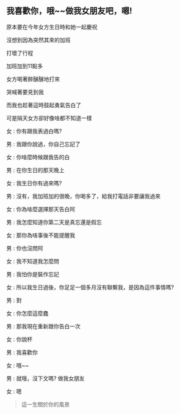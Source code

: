 ## 我喜歡你，哦~~做我女朋友吧，嗯!

原本要在今年女方生日時和她一起慶祝

沒想到因為突然其來的加班

打壞了行程

加班加到11點多

女方喝著醉醺醺地打來

哭喊著要見到我

而我也趁著這時鼓起勇氣告白了

可是隔天女方卻好像啥都不知道一樣

女 : 你有跟我表過白嗎?

男 : 我跟你說過，你自己忘記了

女 : 你啥麼時候跟我告的白

男 : 在你生日的那天晚上

女 : 我生日你有過來嗎?

男 : 沒有，我加班加的很晚，你喝多了，給我打電話非要讓我過來

女 : 你為啥麼選擇那天告白阿

男 : 我怎麼知道你第二天是真忘還是假忘

女 : 那你為啥事後不能提醒我

男 : 你也沒問阿

女 : 我不知道我怎麼問

男 : 我怕你是裝作忘記

女 : 所以我生日過後，你足足一個多月沒有聯繫我，是因為這件事情嗎?

男 : 對

女 : 你怎麼這麼蠢

男 : 那我現在重新跟你告白一次

女 : 你說杯

男 : 我喜歡你

女 : 哦~~

男 : 就哦，沒下文嗎? 做我女朋友

女 : 嗯

> 這一生關於你的風景